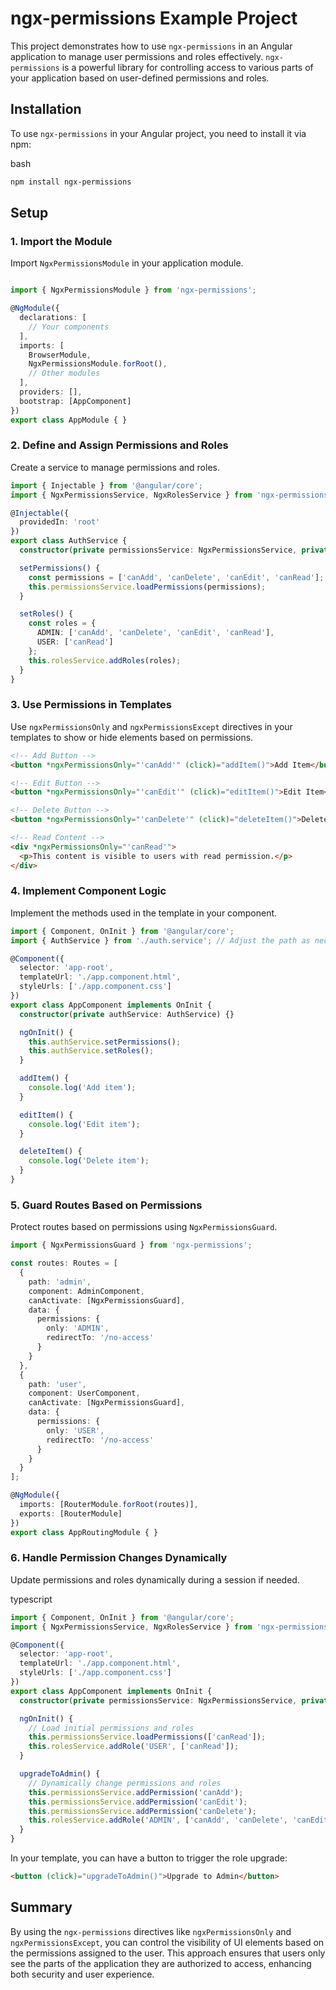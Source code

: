 # ngx-permissions Example Project

This project demonstrates how to use `ngx-permissions` in an Angular application to manage user permissions and roles effectively. `ngx-permissions` is a powerful library for controlling access to various parts of your application based on user-defined permissions and roles.

## Installation

To use `ngx-permissions` in your Angular project, you need to install it via npm:

bash

```bash
npm install ngx-permissions
```

## Setup

### 1. Import the Module

Import `NgxPermissionsModule` in your application module.

```ts

import { NgxPermissionsModule } from 'ngx-permissions';

@NgModule({
  declarations: [
    // Your components
  ],
  imports: [
    BrowserModule,
    NgxPermissionsModule.forRoot(),
    // Other modules
  ],
  providers: [],
  bootstrap: [AppComponent]
})
export class AppModule { }

```

### 2. Define and Assign Permissions and Roles

Create a service to manage permissions and roles.

```ts
import { Injectable } from '@angular/core';
import { NgxPermissionsService, NgxRolesService } from 'ngx-permissions';

@Injectable({
  providedIn: 'root'
})
export class AuthService {
  constructor(private permissionsService: NgxPermissionsService, private rolesService: NgxRolesService) {}

  setPermissions() {
    const permissions = ['canAdd', 'canDelete', 'canEdit', 'canRead'];
    this.permissionsService.loadPermissions(permissions);
  }

  setRoles() {
    const roles = {
      ADMIN: ['canAdd', 'canDelete', 'canEdit', 'canRead'],
      USER: ['canRead']
    };
    this.rolesService.addRoles(roles);
  }
}

```

### 3. Use Permissions in Templates

Use `ngxPermissionsOnly` and `ngxPermissionsExcept` directives in your templates to show or hide elements based on permissions.

```html
<!-- Add Button -->
<button *ngxPermissionsOnly="'canAdd'" (click)="addItem()">Add Item</button>

<!-- Edit Button -->
<button *ngxPermissionsOnly="'canEdit'" (click)="editItem()">Edit Item</button>

<!-- Delete Button -->
<button *ngxPermissionsOnly="'canDelete'" (click)="deleteItem()">Delete Item</button>

<!-- Read Content -->
<div *ngxPermissionsOnly="'canRead'">
  <p>This content is visible to users with read permission.</p>
</div>

```

### 4. Implement Component Logic

Implement the methods used in the template in your component.

```ts
import { Component, OnInit } from '@angular/core';
import { AuthService } from './auth.service'; // Adjust the path as necessary

@Component({
  selector: 'app-root',
  templateUrl: './app.component.html',
  styleUrls: ['./app.component.css']
})
export class AppComponent implements OnInit {
  constructor(private authService: AuthService) {}

  ngOnInit() {
    this.authService.setPermissions();
    this.authService.setRoles();
  }

  addItem() {
    console.log('Add item');
  }

  editItem() {
    console.log('Edit item');
  }

  deleteItem() {
    console.log('Delete item');
  }
}

```

### 5. Guard Routes Based on Permissions

Protect routes based on permissions using `NgxPermissionsGuard`.

```ts
import { NgxPermissionsGuard } from 'ngx-permissions';

const routes: Routes = [
  {
    path: 'admin',
    component: AdminComponent,
    canActivate: [NgxPermissionsGuard],
    data: {
      permissions: {
        only: 'ADMIN',
        redirectTo: '/no-access'
      }
    }
  },
  {
    path: 'user',
    component: UserComponent,
    canActivate: [NgxPermissionsGuard],
    data: {
      permissions: {
        only: 'USER',
        redirectTo: '/no-access'
      }
    }
  }
];

@NgModule({
  imports: [RouterModule.forRoot(routes)],
  exports: [RouterModule]
})
export class AppRoutingModule { }

```

### 6. Handle Permission Changes Dynamically

Update permissions and roles dynamically during a session if needed.

typescript

```ts
import { Component, OnInit } from '@angular/core';
import { NgxPermissionsService, NgxRolesService } from 'ngx-permissions';

@Component({
  selector: 'app-root',
  templateUrl: './app.component.html',
  styleUrls: ['./app.component.css']
})
export class AppComponent implements OnInit {
  constructor(private permissionsService: NgxPermissionsService, private rolesService: NgxRolesService) {}

  ngOnInit() {
    // Load initial permissions and roles
    this.permissionsService.loadPermissions(['canRead']);
    this.rolesService.addRole('USER', ['canRead']);
  }

  upgradeToAdmin() {
    // Dynamically change permissions and roles
    this.permissionsService.addPermission('canAdd');
    this.permissionsService.addPermission('canEdit');
    this.permissionsService.addPermission('canDelete');
    this.rolesService.addRole('ADMIN', ['canAdd', 'canDelete', 'canEdit', 'canRead']);
  }
}

```



In your template, you can have a button to trigger the role upgrade:

```html
<button (click)="upgradeToAdmin()">Upgrade to Admin</button>
```

## Summary

By using the `ngx-permissions` directives like `ngxPermissionsOnly` and `ngxPermissionsExcept`, you can control the visibility of UI elements based on the permissions assigned to the user. This approach ensures that users only see the parts of the application they are authorized to access, enhancing both security and user experience.
